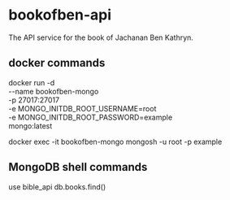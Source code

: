 # bookofben-api
The API service for the book of Jachanan Ben Kathryn.

## docker commands
docker run -d \
  --name bookofben-mongo \
  -p 27017:27017 \
  -e MONGO_INITDB_ROOT_USERNAME=root \
  -e MONGO_INITDB_ROOT_PASSWORD=example \
  mongo:latest

docker exec -it bookofben-mongo mongosh -u root -p example

## MongoDB shell commands
use bible_api
db.books.find()